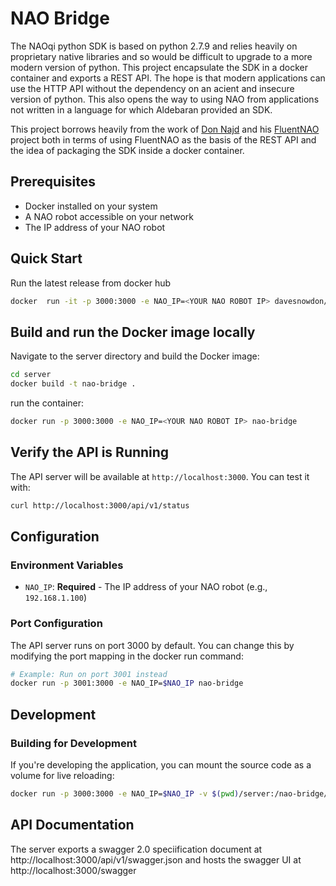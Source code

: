 # NAO Bridge

The NAOqi python SDK is based on python 2.7.9 and relies heavily on proprietary native libraries and so would be difficult to upgrade to a more modern version of python. This project encapsulate the SDK in a docker container and exports a REST API. The hope is that modern applications can use the HTTP API without the dependency on an acient and insecure version of python. This also opens the way to using NAO from applications not written in a language for which Aldebaran provided an SDK.

This project borrows heavily from the work of [Don Najd](https://github.com/dnajd) and his [FluentNAO](https://github.com/dnajd/FluentNao) project both in terms of using FluentNAO as the basis of the REST API and the idea of packaging the SDK inside a docker container.

## Prerequisites

- Docker installed on your system
- A NAO robot accessible on your network
- The IP address of your NAO robot

## Quick Start

Run the latest release from docker hub

```bash
docker  run -it -p 3000:3000 -e NAO_IP=<YOUR NAO ROBOT IP> davesnowdon/nao-bridge:latest
```

## Build and run the Docker image locally

Navigate to the server directory and build the Docker image:

```bash
cd server
docker build -t nao-bridge .
```

run the container:

```bash
docker run -p 3000:3000 -e NAO_IP=<YOUR NAO ROBOT IP> nao-bridge
```

## Verify the API is Running

The API server will be available at `http://localhost:3000`. You can test it with:

```bash
curl http://localhost:3000/api/v1/status
```

## Configuration

### Environment Variables

- `NAO_IP`: **Required** - The IP address of your NAO robot (e.g., `192.168.1.100`)

### Port Configuration

The API server runs on port 3000 by default. You can change this by modifying the port mapping in the docker run command:

```bash
# Example: Run on port 3001 instead
docker run -p 3001:3000 -e NAO_IP=$NAO_IP nao-bridge
```

## Development

### Building for Development

If you're developing the application, you can mount the source code as a volume for live reloading:

```bash
docker run -p 3000:3000 -e NAO_IP=$NAO_IP -v $(pwd)/server:/nao-bridge/server nao-bridge
```

## API Documentation

The server exports a swagger 2.0 speciification document at http://localhost:3000/api/v1/swagger.json and hosts the swagger UI at http://localhost:3000/swagger
